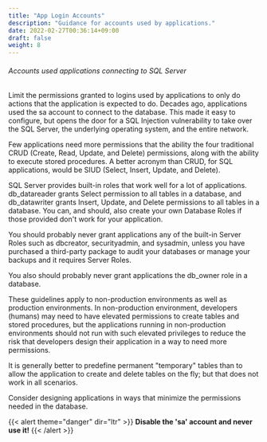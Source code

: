 ```yaml
---
title: "App Login Accounts"
description: "Guidance for accounts used by applications."
date: 2022-02-27T00:36:14+09:00
draft: false
weight: 8
---
```


###### Accounts used applications connecting to SQL Server

Limit the permissions granted to logins used by applications to only do actions that the application is expected to do.  Decades ago, applications used the sa account to connect to the database.  This made it easy to configure, but opens the door for a SQL Injection vulnerability to take over the SQL Server, the underlying operating system, and the entire network.

Few applications need more permissions that the ability the four traditional CRUD (Create, Read, Update, and Delete) permissions, along with the ability to execute stored procedures.  A better acronym than CRUD, for SQL applications, would be SIUD (Select, Insert, Update, and Delete).

SQL Server provides built-in roles that work well for a lot of applications.  db_datareader grants Select permission to all tables in a database, and db_datawriter grants Insert, Update, and Delete permissions to all tables in a database.  You can, and should, also create your own Database Roles if those provided don't work for your application.

You should probably never grant applications any of the built-in Server Roles such as dbcreator, securityadmin, and sysadmin, unless you have purchased a third-party package to audit your databases or manage your backups and it requires Server Roles.  

You also should probably never grant applications the db_owner role in a database.

These guidelines apply to non-production environments as well as production environments.  In non-production environment, developers (humans) may need to have elevated permissions to create tables and stored procedures, but the applications running in non-production environments should not run with such elevated privileges to reduce the risk that developers design their application in a way to need more permissions.

It is generally better to predefine permanent "temporary" tables than to allow the application to create and delete tables on the fly; but that does not work in all scenarios.

Consider designing applications in ways that minimize the permissions needed in the database.

{{< alert theme="danger" dir="ltr" >}} **Disable the 'sa' account and never use it!**
{{< /alert >}}